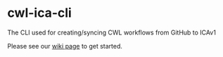# cwl-ica-cli
The CLI used for creating/syncing CWL workflows from GitHub to ICAv1 


Please see our [wiki page](https://github.com/umccr/cwl-ica/wiki) to get started.  

